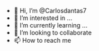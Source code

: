 - 👋 Hi, I’m @Carlosdantas7
- 👀 I’m interested in ...
- 🌱 I’m currently learning ...
- 💞️ I’m looking to collaborate
- 📫 How to reach me

<!---
Carlosdantas7/Carlosdantas7 is a ✨ special ✨ repository because its `README.md` (this file) appears on your GitHub profile.
You can click the Preview link to take a look at your changes.
--->
